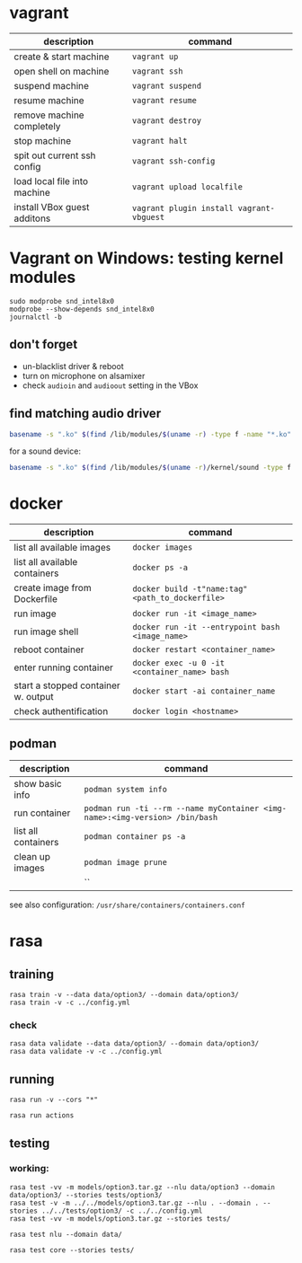 # vagrant

| description | command |
| - | - |
| create & start machine       | `vagrant up` |
| open shell on machine        | `vagrant ssh` |
| suspend machine              | `vagrant suspend` |
| resume machine               | `vagrant resume` |
| remove machine completely    | `vagrant destroy` |
| stop machine                 | `vagrant halt` |
| spit out current ssh config  | `vagrant ssh-config` |
| load local file into machine | `vagrant upload localfile` |
| install VBox guest additons  | `vagrant plugin install vagrant-vbguest` |


# Vagrant on Windows: testing kernel modules
`sudo modprobe snd_intel8x0`  
`modprobe --show-depends snd_intel8x0`  
`journalctl -b`  

## don't forget
 - un-blacklist driver & reboot
 - turn on microphone on alsamixer
 - check `audioin` and `audioout` setting in the VBox


## find matching audio driver
```sh
basename -s ".ko" $(find /lib/modules/$(uname -r) -type f -name "*.ko"  | grep snd | grep via)
```
for a sound device:
```sh
basename -s ".ko" $(find /lib/modules/$(uname -r)/kernel/sound -type f -name "*.ko")
```

 
# docker
| description | command |
| - | - |
| list all available images | `docker images` |
| list all available containers | `docker ps -a` |
| create image from Dockerfile | `docker build -t"name:tag" <path_to_dockerfile>` |
| run image | `docker run -it <image_name>` |
| run image shell | `docker run -it --entrypoint bash <image_name>` |
| reboot container | `docker restart <container_name>` |
| enter running container | `docker exec -u 0 -it <container_name> bash` |
| start a stopped container w. output | `docker start -ai container_name` |
| check authentification | `docker login <hostname>` |

## podman
| description | command |
| - | - |
| show basic info | `podman system info` |
| run container | `podman run -ti --rm --name myContainer <img-name>:<img-version> /bin/bash` |
| list all containers | `podman container ps -a` |
| clean up images | `podman image prune` |
| | `` |

see also configuration: `/usr/share/containers/containers.conf`

# rasa

## training
```
rasa train -v --data data/option3/ --domain data/option3/
rasa train -v -c ../config.yml
```

### check
```
rasa data validate --data data/option3/ --domain data/option3/
rasa data validate -v -c ../config.yml
```



## running
```
rasa run -v --cors "*"
```
```
rasa run actions
```

## testing
### working:
```
rasa test -vv -m models/option3.tar.gz --nlu data/option3 --domain data/option3/ --stories tests/option3/
rasa test -v -m ../../models/option3.tar.gz --nlu . --domain . --stories ../../tests/option3/ -c ../../config.yml
rasa test -vv -m models/option3.tar.gz --stories tests/
```
```
rasa test nlu --domain data/
```
```
rasa test core --stories tests/
```

